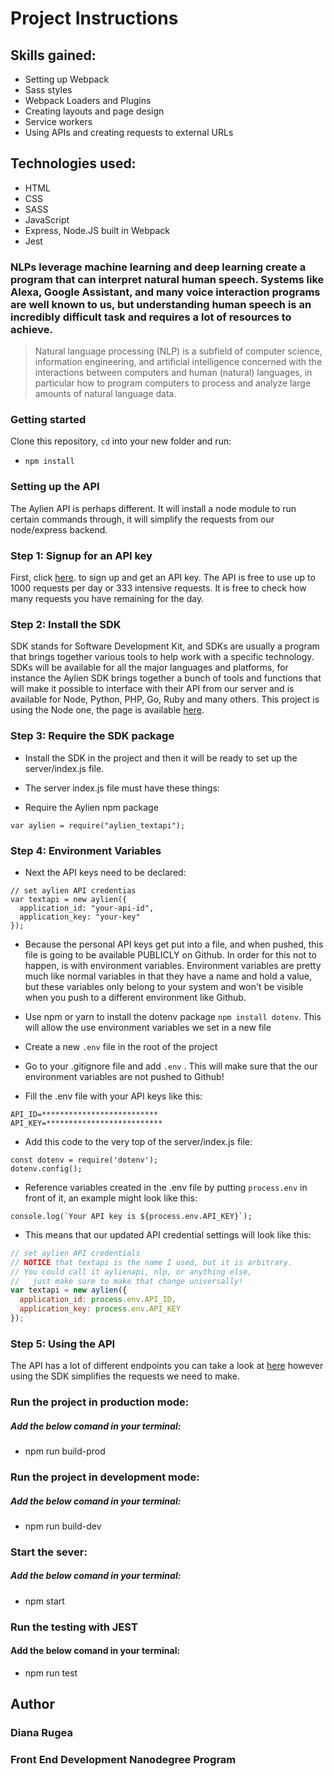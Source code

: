 # Project Instructions

## Skills gained:

* Setting up Webpack
* Sass styles
* Webpack Loaders and Plugins
* Creating layouts and page design
* Service workers
* Using APIs and creating requests to external URLs

## Technologies used:
* HTML
* CSS
* SASS
* JavaScript
* Express, Node.JS built in Webpack
* Jest

### NLPs leverage machine learning and deep learning create a program that can interpret natural human speech. Systems like Alexa, Google Assistant, and many voice interaction programs are well known to us, but understanding human speech is an incredibly difficult task and requires a lot of resources to achieve. 

> Natural language processing (NLP) is a subfield of computer science, information engineering, and artificial intelligence
concerned with the interactions between computers and human (natural) languages, in particular how to program computers to
process and analyze large amounts of natural language data.

### Getting started

Clone this repository, `cd` into your new folder and run:

- `npm install`

### Setting up the API

The Aylien API is perhaps different. It will install a node module to run certain commands through, it will simplify the requests from our node/express backend.

### Step 1: Signup for an API key
First, click [here](https://developer.aylien.com/signup). to sign up and get an API key. The API is free to use up to 1000 requests per day or 333 intensive requests. It is free to check how many requests you have remaining for the day.

### Step 2: Install the SDK
SDK stands for Software Development Kit, and SDKs are usually a program that brings together various tools to help work with a specific technology. SDKs will be available for all the major languages and platforms, for instance the Aylien SDK brings together a bunch of tools and functions that will make it possible to interface with their API from our server and is available for Node, Python, PHP, Go, Ruby and many others. This project is using the Node one, the page is available [here](https://docs.aylien.com/textapi/sdks/#sdks).

### Step 3: Require the SDK package
* Install the SDK in the project and then it will be ready to set up the server/index.js file.

* The server index.js file must have these things:

* Require the Aylien npm package
```
var aylien = require("aylien_textapi");
```

### Step 4: Environment Variables
* Next the API keys need to be declared:

```
// set aylien API credentias
var textapi = new aylien({
  application_id: "your-api-id",
  application_key: "your-key"
});
```
* Because the personal API keys get put into a file, and when pushed, this file is going to be available PUBLICLY on Github. In order for this not to happen, is with environment variables. Environment variables are pretty much like normal variables in that they have a name and hold a value, but these variables only belong to your system and won't be visible when you push to a different environment like Github.

* Use npm or yarn to install the dotenv package ```npm install dotenv```. This will allow the use environment variables we set in a new file
* Create a new ```.env``` file in the root of the project
* Go to your .gitignore file and add ```.env``` . This will make sure that the our environment variables are not pushed to Github! 
* Fill the .env file with your API keys like this:
```
API_ID=**************************
API_KEY=**************************
```
* Add this code to the very top of the server/index.js file:
```
const dotenv = require('dotenv');
dotenv.config();
```
* Reference variables created in the .env file by putting ```process.env``` in front of it, an example might look like this:

```
console.log(`Your API key is ${process.env.API_KEY}`);
```
* This means that our updated API credential settings will look like this:

```javascript
// set aylien API credentials
// NOTICE that textapi is the name I used, but it is arbitrary. 
// You could call it aylienapi, nlp, or anything else, 
//   just make sure to make that change universally!
var textapi = new aylien({
  application_id: process.env.API_ID,
  application_key: process.env.API_KEY
});
```

### Step 5: Using the API

The API has a lot of different endpoints you can take a look at [here](https://docs.aylien.com/textapi/endpoints/#api-endpoints) however using the SDK simplifies the requests we need to make. 


### Run the project in production mode:
##### Add the below comand in your terminal:

* npm run build-prod 

### Run the project in development mode:
##### Add the below comand in your terminal:

* npm run build-dev

### Start the sever:
##### Add the below comand in your terminal:

* npm start

### Run the testing with JEST 
#### Add the below comand in your terminal:

* npm run test

## Author
### Diana Rugea
### Front End Development Nanodegree Program

